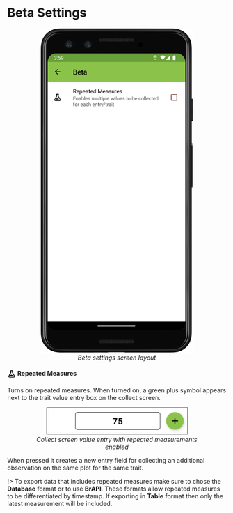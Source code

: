 Beta Settings
=============

<figure align="center" class="image">
  <img src="_static/images/settings/beta/settings_beta_framed.png" width="350px"> 
  <figcaption><i>Beta settings screen layout</i></figcaption> 
</figure>

#### <img ref="flask" style="vertical-align: middle;" src="_static/icons/settings/beta/flask-outline.png" width="20px"> Repeated Measures

Turns on repeated measures. When turned on, a green plus symbol appears
next to the trait value entry box on the collect screen.

<figure align="center" class="image">
  <img src="_static/images/settings/beta/settings_beta_repeated_icon.png" width="325px"> 
  <figcaption><i>Collect screen value entry with repeated measurements enabled</i></figcaption> 
</figure>

When pressed it creates a new entry field for collecting an additional
observation on the same plot for the same trait.

!> To export data that includes repeated measures make sure to chose the
**Database** format or to use **BrAPI**. These formats allow repeated
measures to be differentiated by timestamp. If exporting in **Table**
format then only the latest measurement will be included.
